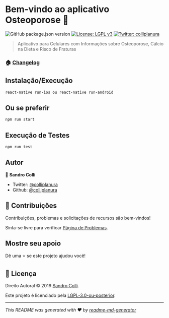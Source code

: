 # Bem-vindo ao aplicativo Osteoporose 👋
![GitHub package.json version](https://img.shields.io/github/package-json/v/colliplanura/Osteoporose)
[![License: LGPL v3](https://img.shields.io/badge/License-LGPL%20v3-blue.svg)](https://www.gnu.org/licenses/lgpl-3.0)
[![Twitter: colliplanura](https://img.shields.io/twitter/follow/colliplanura.svg?style=social)](https://twitter.com/colliplanura)

> Aplicativo para Celulares com Informações sobre Osteoporose, Cálcio na Dieta e Risco de Fraturas

### 🏠 [Changelog](CHANGELOG.md)

## Instalação/Execução

```sh
react-native run-ios ou react-native run-android
```

## Ou se preferir

```sh
npm run start
```

## Execução de Testes

```sh
npm run test
```

## Autor

👤 **Sandro Colli**

* Twitter: [@colliplanura](https://twitter.com/colliplanura)
* Github: [@colliplanura](https://github.com/colliplanura)

## 🤝 Contribuições

Contribuições, problemas e solicitações de recursos são bem-vindos!

Sinta-se livre para verificar [Página de Problemas](https://github.com/colliplanura/Osteoporose/issues).

## Mostre seu apoio

Dê uma ⭐️ se este projeto ajudou você!


## 📝 Licença

Direito Autoral © 2019 [Sandro Colli](https://github.com/colliplanura).

Este projeto é licenciado pela [LGPL-3.0-ou-posterior](https://www.gnu.org/licenses/lgpl-3.0.html).

***
_This README was generated with ❤️ by [readme-md-generator](https://github.com/kefranabg/readme-md-generator)_